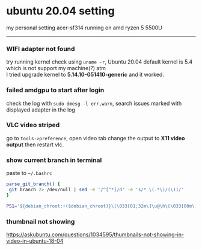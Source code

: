 # ubuntu 20.04 setting
my personal setting acer-sf314 running on amd ryzen 5 5500U

___
### WIFI adapter not found
try running kernel check using ```uname -r```, Ubuntu 20.04 default kernel is 5.4 which is not support my machine(?) atm
<br />I tried upgrade kernel to **5.14.10-051410-generic** and it worked.

### failed amdgpu to start after login
check the log with ```sudo dmesg -l err,warn```, search issues marked with displayed adapter in the log

### VLC video striped
go to ```tools->preference```, open video tab change the output to **X11 video output** then restart vlc.

### show current branch in terminal
paste to ```~/.bashrc```
```bash
parse_git_branch() {
 git branch 2> /dev/null | sed -e '/^[^*]/d' -e 's/* \(.*\)/(\1)/'
}

PS1='${debian_chroot:+($debian_chroot)}\[\033[01;32m\]\u@\h\[\033[00m\]:\[\033[01;34m\]\w\[\033[33m\]$(parse_git_branch)\[\033[00m\] \$ '
```

### thumbnail not showing
https://askubuntu.com/questions/1034595/thumbnails-not-showing-in-video-in-ubuntu-18-04
